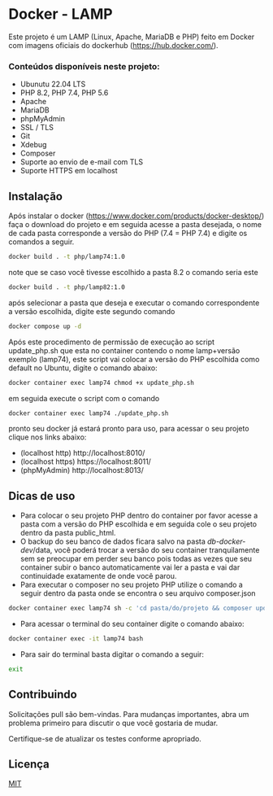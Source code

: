# Docker - LAMP

Este projeto é um LAMP (Linux, Apache, MariaDB e PHP) feito em Docker com imagens oficiais do dockerhub (https://hub.docker.com/).

### Conteúdos disponíveis neste projeto:
- Ubunutu 22.04 LTS
- PHP 8.2, PHP 7.4, PHP 5.6
- Apache
- MariaDB
- phpMyAdmin
- SSL / TLS
- Git
- Xdebug
- Composer
- Suporte ao envio de e-mail com TLS
- Suporte HTTPS em localhost

## Instalação

Após instalar o docker (https://www.docker.com/products/docker-desktop/) faça o download do projeto e em seguida acesse a pasta desejada, o nome de cada pasta corresponde a versão do PHP (7.4 = PHP 7.4) e digite os comandos a seguir.

```bash
docker build . -t php/lamp74:1.0
```
note que se caso você tivesse escolhido a pasta 8.2 o comando seria este

```bash
docker build . -t php/lamp82:1.0
```
após selecionar a pasta que deseja e executar o comando correspondente a versão escolhida, digite este segundo comando

```bash
docker compose up -d
```

Após este procedimento de permissão de execução ao script update_php.sh que esta no container contendo o nome lamp+versão exemplo (lamp74), este script vai colocar a versão do PHP escolhida como default no Ubuntu, digite o comando abaixo:

```bash
docker container exec lamp74 chmod +x update_php.sh
```
em seguida execute o script com o comando

```bash
docker container exec lamp74 ./update_php.sh
```
pronto seu docker já estará pronto para uso, para acessar o seu projeto clique nos links abaixo:
 - (localhost http) http://localhost:8010/
 - (localhost https) https://localhost:8011/
 - (phpMyAdmin) http://localhost:8013/

## Dicas de uso

- Para colocar o seu projeto PHP dentro do container por favor acesse a pasta com a versão do PHP escolhida e em seguida cole o seu projeto dentro da pasta public_html.
- O backup do seu banco de dados ficara salvo na pasta _db-docker-dev_/data, você poderá trocar a versão do seu container tranquilamente sem se preocupar em perder seu banco pois todas as vezes que seu container subir o banco automaticamente vai ler a pasta e vai dar continuidade exatamente de onde você parou.
- Para executar o composer no seu projeto PHP utilize o comando a seguir dentro da pasta onde se encontra o seu arquivo composer.json

```bash
docker container exec lamp74 sh -c 'cd pasta/do/projeto && composer update'
```

- Para acessar o terminal do seu container digite o comando abaixo:

```bash
docker container exec -it lamp74 bash
```

- Para sair do terminal basta digitar o comando a seguir:

```bash
exit
```

## Contribuindo

Solicitações pull são bem-vindas. Para mudanças importantes, abra um problema primeiro
para discutir o que você gostaria de mudar.

Certifique-se de atualizar os testes conforme apropriado.

## Licença

[MIT](https://choosealicense.com/licenses/mit/)
